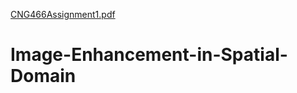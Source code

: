 [CNG466Assignment1.pdf](https://github.com/PinarDilbaz/Image-Enhancement-in-Spatial-Domain/files/8123518/CNG466Assignment1.pdf)
# Image-Enhancement-in-Spatial-Domain
